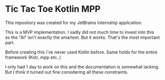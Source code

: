 # Tic Tac Toe Kotlin MPP
This repository was created for my JetBrains Internship application.

This is a MVP implementation. I sadly did not much time to invest into this so the 
"AI" isn't exactly the smartest. But it works. That's the most important part.

Before creating this i've never used Kotlin before. Same holds for the entire framework (Kotr, mpp etc..)

I only had 1 day to work on this and the documentation is somewhat lacking. But I think
it turned out fine considering all these constraints. 